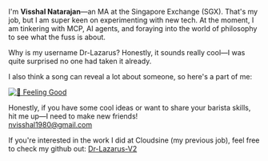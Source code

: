 I'm **Visshal Natarajan**—an MA  at the Singapore Exchange (SGX). That's my job, but I am super keen on experimenting with new tech. At the moment, I am tinkering with MCP, AI agents, and foraying into the world of philosophy to see what the fuss is about. 

Why is my username Dr-Lazarus? Honestly, it sounds really cool—I was quite surprised no one had taken it already.

I also think a song can reveal a lot about someone, so here's a part of me: 

[![🎵 Feeling Good](https://img.shields.io/badge/Spotify-Feeling%20Good%20by%20Nina%20Simone%20-green?logo=spotify&style=flat-square)](https://open.spotify.com/track/6Rqn2GFlmvmV4w9Ala0I1e?si=c497539b8ba64337)


Honestly, if you have some cool ideas or want to share your barista skills, hit me up—I need to make new friends!  
[nvisshal1980@gmail.com](mailto:nvisshal1980@gmail.com)  


If you're interested in the work I did at Cloudsine (my previous job), feel free to check my github out: [Dr-Lazarus-V2](https://github.com/Dr-Lazarus-V2?tab=overview&from=2025-05-01&to=2025-05-31)
